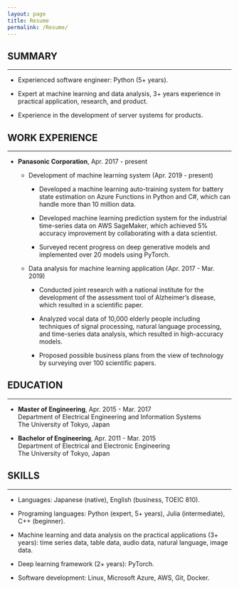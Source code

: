 ```yaml
---
layout: page
title: Resume
permalink: /Resume/
---
```


## SUMMARY

---

* Experienced software engineer: Python (5+ years).

* Expert at machine learning and data analysis, 3+ years experience in practical application, research, and product.

* Experience in the development of server systems for products.

## WORK EXPERIENCE

---

* **Panasonic Corporation**, Apr. 2017 - present  

  * Development of machine learning system (Apr. 2019 - present)

    * Developed a machine learning auto-training system for battery state estimation on Azure Functions in Python and C#, which can handle more than 10 million data.

    * Developed machine learning prediction system for the industrial time-series data on AWS SageMaker, which achieved 5% accuracy improvement by collaborating with a data scientist.

    * Surveyed recent progress on deep generative models and implemented over 20 models using PyTorch.

  * Data analysis for machine learning application (Apr. 2017 - Mar. 2019)

    * Conducted joint research with a national institute for the development of the assessment tool of Alzheimer’s disease, which resulted in a scientific paper.

    * Analyzed vocal data of 10,000 elderly people including techniques of signal processing, natural language processing, and time-series data analysis, which resulted in high-accuracy models.

    * Proposed possible business plans from the view of technology by surveying over 100 scientific papers.

## EDUCATION

---

* **Master of Engineering**, Apr. 2015 - Mar. 2017  
  Department of Electrical Engineering and Information Systems  
  The University of Tokyo, Japan

* **Bachelor of Engineering**, Apr. 2011 - Mar. 2015  
  Department of Electrical and Electronic Engineering  
  The University of Tokyo, Japan

## SKILLS

---

* Languages: Japanese (native), English (business, TOEIC 810).

* Programing languages: Python (expert, 5+ years), Julia (intermediate), C++ (beginner).

* Machine learning and data analysis on the practical applications (3+ years): time series data, table data, audio data, natural language, image data.

* Deep learning framework (2+ years): PyTorch.

* Software development: Linux, Microsoft Azure, AWS, Git, Docker.
